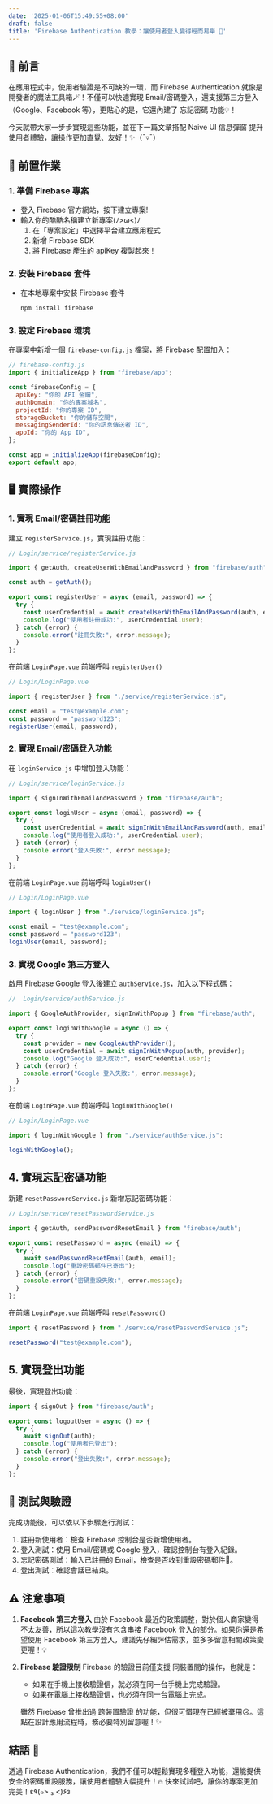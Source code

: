 ```yaml
---
date: '2025-01-06T15:49:55+08:00'
draft: false
title: 'Firebase Authentication 教學：讓使用者登入變得輕而易舉 🔐'
---
```

## 🎤 前言 
在應用程式中，使用者驗證是不可缺的一環，而 Firebase Authentication 就像是開發者的魔法工具箱🪄！不僅可以快速實現 Email/密碼登入，還支援第三方登入（Google、Facebook 等），更貼心的是，它還內建了 忘記密碼 功能💡！

今天就帶大家一步步實現這些功能，並在下一篇文章搭配 Naive UI 信息彈窗 提升使用者體驗，讓操作更加直覺、友好！✨（¯▿¯）

## 📌 前置作業 
### 1. 準備 Firebase 專案
-  登入 Firebase 官方網站，按下建立專案!
-  輸入你的酷酷名稱建立新專案(ﾉ>ω<)ﾉ
    1. 在「專案設定」中選擇平台建立應用程式
    2. 新增 Firebase SDK
    3. 將 Firebase 產生的 apiKey 複製起來！
        

### 2. 安裝 Firebase 套件
- 在本地專案中安裝 Firebase 套件
    ```bash
    npm install firebase
    ```
        
### 3. 設定 Firebase 環境
在專案中新增一個 `firebase-config.js` 檔案，將 Firebase 配置加入：
```javascript
// firebase-config.js
import { initializeApp } from "firebase/app";

const firebaseConfig = {
  apiKey: "你的 API 金鑰",
  authDomain: "你的專案域名",
  projectId: "你的專案 ID",
  storageBucket: "你的儲存空間",
  messagingSenderId: "你的訊息傳送者 ID",
  appId: "你的 App ID",
};

const app = initializeApp(firebaseConfig);
export default app;
```

## 🖥️ 實際操作 
### 1. 實現 Email/密碼註冊功能
建立 `registerService.js`，實現註冊功能：
```javascript
// Login/service/registerService.js

import { getAuth, createUserWithEmailAndPassword } from "firebase/auth";

const auth = getAuth();

export const registerUser = async (email, password) => {
  try {
    const userCredential = await createUserWithEmailAndPassword(auth, email, password);
    console.log("使用者註冊成功:", userCredential.user);
  } catch (error) {
    console.error("註冊失敗:", error.message);
  }
};

```
在前端 `LoginPage.vue` 前端呼叫 `registerUser()`
```javascript
// Login/LoginPage.vue

import { registerUser } from "./service/registerService.js";

const email = "test@example.com";
const password = "password123";
registerUser(email, password);
```

### 2. 實現 Email/密碼登入功能
在 `loginService.js` 中增加登入功能：
```javascript
// Login/service/loginService.js

import { signInWithEmailAndPassword } from "firebase/auth";

export const loginUser = async (email, password) => {
  try {
    const userCredential = await signInWithEmailAndPassword(auth, email, password);
    console.log("使用者登入成功:", userCredential.user);
  } catch (error) {
    console.error("登入失敗:", error.message);
  }
};
```
在前端 `LoginPage.vue` 前端呼叫 `loginUser()`
```javascript
// Login/LoginPage.vue

import { loginUser } from "./service/loginService.js";

const email = "test@example.com";
const password = "password123";
loginUser(email, password);
```

### 3. 實現 Google 第三方登入
啟用 Firebase Google 登入後建立 `authService.js`，加入以下程式碼：

```javascript
//  Login/service/authService.js

import { GoogleAuthProvider, signInWithPopup } from "firebase/auth";

export const loginWithGoogle = async () => {
  try {
    const provider = new GoogleAuthProvider();
    const userCredential = await signInWithPopup(auth, provider);
    console.log("Google 登入成功:", userCredential.user);
  } catch (error) {
    console.error("Google 登入失敗:", error.message);
  }
};
```
在前端 `LoginPage.vue` 前端呼叫 `loginWithGoogle()`
```javascript
// Login/LoginPage.vue

import { loginWithGoogle } from "./service/authService.js";

loginWithGoogle();
```
## 4. 實現忘記密碼功能
新建 `resetPasswordService.js` 新增忘記密碼功能：
```javascript
// Login/service/resetPasswordService.js

import { getAuth, sendPasswordResetEmail } from "firebase/auth";

export const resetPassword = async (email) => {
  try {
    await sendPasswordResetEmail(auth, email);
    console.log("重設密碼郵件已寄出");
  } catch (error) {
    console.error("密碼重設失敗:", error.message);
  }
};
```
在前端 `LoginPage.vue` 前端呼叫 `resetPassword()`
```javascript
import { resetPassword } from "./service/resetPasswordService.js";

resetPassword("test@example.com");
```

## 5. 實現登出功能
最後，實現登出功能：
```javascript
import { signOut } from "firebase/auth";

export const logoutUser = async () => {
  try {
    await signOut(auth);
    console.log("使用者已登出");
  } catch (error) {
    console.error("登出失敗:", error.message);
  }
};
```
## 🔄 測試與驗證 

完成功能後，可以依以下步驟進行測試：
1. 註冊新使用者：檢查 Firebase 控制台是否新增使用者。
2. 登入測試：使用 Email/密碼或 Google 登入，確認控制台有登入紀錄。
3. 忘記密碼測試：輸入已註冊的 Email，檢查是否收到重設密碼郵件📩。
4. 登出測試：確認會話已結束。

## ⚠️ 注意事項 
1. **Facebook 第三方登入**
由於 Facebook 最近的政策調整，對於個人商家變得不太友善，所以這次教學沒有包含串接 Facebook 登入的部分。如果你還是希望使用 Facebook 第三方登入，建議先仔細評估需求，並多多留意相關政策變更喔！💡

2. **Firebase 驗證限制**
Firebase 的驗證目前僅支援 同裝置間的操作，也就是：
    - 如果在手機上接收驗證信，就必須在同一台手機上完成驗證。
    - 如果在電腦上接收驗證信，也必須在同一台電腦上完成。
    
    雖然 Firebase 曾推出過 跨裝置驗證 的功能，但很可惜現在已經被棄用😢。這點在設計應用流程時，務必要特別留意喔！✨


## 結語 🎉

透過 Firebase Authentication，我們不僅可以輕鬆實現多種登入功能，還能提供安全的密碼重設服務，讓使用者體驗大幅提升！🔥 快來試試吧，讓你的專案更加完美！ε٩(๑> ₃ <)۶з
